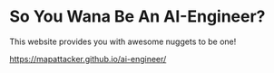 # So You Wana Be An AI-Engineer?

This website provides you with awesome nuggets to be one!

https://mapattacker.github.io/ai-engineer/
